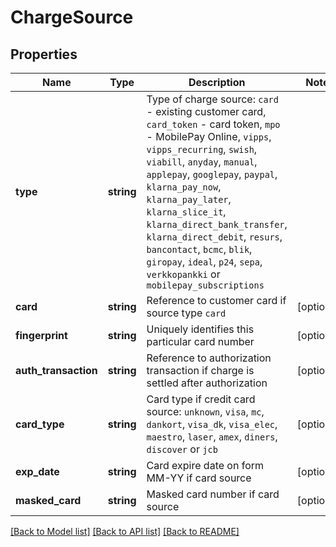 # ChargeSource

## Properties
Name | Type | Description                                                                                                                                            | Notes
------------ | ------------- |--------------------------------------------------------------------------------------------------------------------------------------------------------| -------------
**type** | **string** | Type of charge source: `card` - existing customer card, `card_token` - card token, `mpo` - MobilePay Online, `vipps`, `vipps_recurring`, `swish`, `viabill`, `anyday`, `manual`, `applepay`, `googlepay`, `paypal`, `klarna_pay_now`, `klarna_pay_later`, `klarna_slice_it`, `klarna_direct_bank_transfer`, `klarna_direct_debit`, `resurs`, `bancontact`, `bcmc`, `blik`, `giropay`, `ideal`, `p24`, `sepa`, `verkkopankki` or `mobilepay_subscriptions`                                                                                   |
**card** | **string** | Reference to customer card if source type `card`                                                                                                       | [optional]
**fingerprint** | **string** | Uniquely identifies this particular card number                                                                                                        | [optional]
**auth_transaction** | **string** | Reference to authorization transaction if charge is settled after authorization                                                                        | [optional]
**card_type** | **string** | Card type if credit card source: `unknown`, `visa`, `mc`, `dankort`, `visa_dk`, `visa_elec`, `maestro`, `laser`, `amex`, `diners`, `discover` or `jcb` | [optional]
**exp_date** | **string** | Card expire date on form MM-YY if card source                                                                                                          | [optional]
**masked_card** | **string** | Masked card number if card source                                                                                                                      | [optional]

[[Back to Model list]](../../README.md#documentation-for-models) [[Back to API list]](../../README.md#documentation-for-api-endpoints) [[Back to README]](../../README.md)


